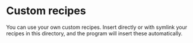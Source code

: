 Custom recipes
==============

You can use your own custom recipes. Insert directly or with symlink your recipes in this directory, and the program will
insert these automatically.

